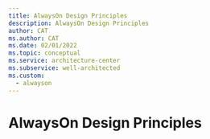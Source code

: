 ```yaml
---
title: AlwaysOn Design Principles
description: AlwaysOn Design Principles
author: CAT
ms.author: CAT
ms.date: 02/01/2022
ms.topic: conceptual
ms.service: architecture-center
ms.subservice: well-architected
ms.custom:
  - alwayson
---
```


# AlwaysOn Design Principles
